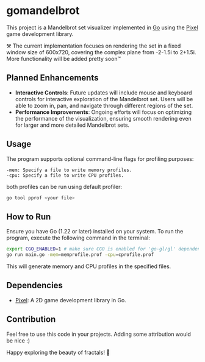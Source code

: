 # gomandelbrot

This project is a Mandelbrot set visualizer implemented in [Go](https://go.dev) using the [Pixel](https://github.com/gopxl/pixel) game development library. 

⚒ The current implementation focuses on rendering the set in a fixed window size of 600x720, covering the complex plane from -2-1.5i to 2+1.5i. More functionality will be added pretty soon™

## Planned Enhancements

- **Interactive Controls**: Future updates will include mouse and keyboard controls for interactive exploration of the Mandelbrot set. Users will be able to zoom in, pan, and navigate through different regions of the set.
- **Performance Improvements**: Ongoing efforts will focus on optimizing the performance of the visualization, ensuring smooth rendering even for larger and more detailed Mandelbrot sets.

## Usage

The program supports optional command-line flags for profiling purposes:

    -mem: Specify a file to write memory profiles.
    -cpu: Specify a file to write CPU profiles.

both profiles can be run using default profiler:
```bash
go tool pprof <your file>
```

## How to Run

Ensure you have Go (1.22 or later) installed on your system. To run the program, execute the following command in the terminal:

```bash
export CGO_ENABLED=1 # make sure CGO is enabled for 'go-gl/gl' dependency to work (part of pixel)
go run main.go -mem=memprofile.prof -cpu=cprofile.prof
```
This will generate memory and CPU profiles in the specified files.

## Dependencies

- [Pixel](https://github.com/gopxl/pixel): A 2D game development library in Go.

## Contribution

Feel free to use this code in your projects. Adding some attribution would be nice :)


Happy exploring the beauty of fractals! 🌌
